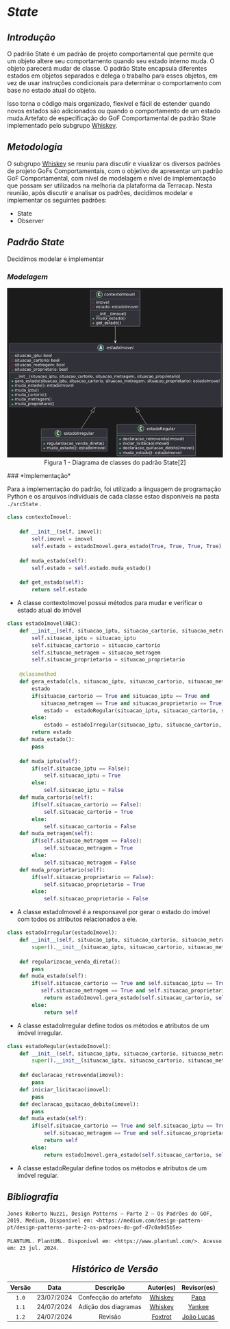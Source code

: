 # <a>*State*</a>

## <a>*Introdução*</a>

O padrão State é um padrão de projeto comportamental que permite que um objeto altere seu comportamento quando seu estado interno muda. O objeto parecerá mudar de classe.
O padrão State encapsula diferentes estados em objetos separados e delega o trabalho para esses objetos, em vez de usar instruções condicionais para determinar o comportamento com base no estado atual do objeto.

Isso torna o código mais organizado, flexível e fácil de estender quando novos estados são adicionados ou quando o comportamento de um estado muda.Artefato de especificação do GoF Comportamental de padrão State implementado pelo subgrupo [Whiskey](../../Subgrupos/Whiskey.md).

## <a>*Metodologia*</a>

O subgrupo [Whiskey](../../Subgrupos/Whiskey.md) se reuniu para discutir e viualizar os diversos padrões de projeto GoFs Comportamentais, com o objetivo de apresentar um padrão GoF Comportamental, com nível de modelagem e nível de implementação que possam ser utilizados na melhoria da plataforma da Terracap. Nesta reunião, após discutir e analisar os padrões, decidimos modelar e implementar os seguintes padrões:

* State
* Observer


## <a>*Padrão State*</a>

Decidimos modelar e implementar 

### <a>*Modelagem*</a>
<center>

![estado-simples](../../Assets/DiagramaUML/padraoState.png)
Figura 1 - Diagrama de classes do padrão State[2]
</center>
### <a>*Implementação*</a>

Para a implementação do padrão, foi utilizado a linguagem de programação Python e os arquivos individuais de cada classe estao disponíveis na pasta `./srcState` .

```python
class contextoImovel:
        
    def __init__(self, imovel):
        self.imovel = imovel
        self.estado = estadoImovel.gera_estado(True, True, True, True)
    
    def muda_estado(self):
        self.estado = self.estado.muda_estado()

    def get_estado(self):
        return self.estado
```

* A classe contextoImovel possui métodos para mudar e verificar o estado atual do imóvel

```python
class estadoImovel(ABC):
    def __init__(self, situacao_iptu, situacao_cartorio, situacao_metragem, situacao_proprietario):
        self.situacao_iptu = situacao_iptu
        self.situacao_cartorio = situacao_cartorio
        self.situacao_metragem = situacao_metragem
        self.situacao_proprietario = situacao_proprietario

    @classmethod
    def gera_estado(cls, situacao_iptu, situacao_cartorio, situacao_metragem, situacao_proprietario):
        estado
        if(situacao_cartorio == True and situacao_iptu == True and 
           situacao_metragem == True and situacao_proprietario == True):
            estado =  estadoRegular(situacao_iptu, situacao_cartorio, situacao_metragem, situacao_proprietario)
        else:
            estado = estadoIrregular(situacao_iptu, situacao_cartorio, situacao_metragem, situacao_proprietario)
        return estado
    def muda_estado():
        pass

    def muda_iptu(self):
        if(self.situacao_iptu == False):
            self.situacao_iptu = True
        else:
            self.situacao_iptu = False
    def muda_cartorio(self):
        if(self.situacao_cartorio == False):
            self.situacao_cartorio = True
        else:
            self.situacao_cartorio = False
    def muda_metragem(self):
        if(self.situacao_metragem == False):
            self.situacao_metragem = True
        else:
            self.situacao_metragem = False
    def muda_proprietario(self):
        if(self.situacao_proprietario == False):
            self.situacao_proprietario = True
        else:
            self.situacao_proprietario = False
```

* A classe estadoImovel é a responsavel por gerar o estado do imóvel com todos os atributos relacionados a ele.






```python
class estadoIrregular(estadoImovel):
    def __init__(self, situacao_iptu, situacao_cartorio, situacao_metragem, situacao_proprietario):
        super().__init__(situacao_iptu, situacao_cartorio, situacao_metragem, situacao_proprietario)
    
    def regularizacao_venda_direta():
        pass
    def muda_estado(self):
        if(self.situacao_cartorio == True and self.situacao_iptu == True and 
           self.situacao_metragem == True and self.situacao_proprietario == True): 
            return estadoImovel.gera_estado(self.situacao_cartorio, self.situacao_iptu, self.situacao_metragem, self.situacao_proprietario)
        else:
            return self
```

* A classe estadoIrregular define todos os métodos e atributos de um imóvel irregular.

```python
class estadoRegular(estadoImovel):
    def __init__(self, situacao_iptu, situacao_cartorio, situacao_metragem, situacao_proprietario):
        super().__init__(situacao_iptu, situacao_cartorio, situacao_metragem, situacao_proprietario)

    def declaracao_retrovenda(imovel):
        pass
    def iniciar_licitacao(imovel):
        pass
    def declaracao_quitacao_debito(imovel):
        pass
    def muda_estado(self):
        if(self.situacao_cartorio == True and self.situacao_iptu == True and 
            self.situacao_metragem == True and self.situacao_proprietario == True): 
            return self
        else:
            return estadoImovel.gera_estado(self.situacao_cartorio, self.situacao_iptu, self.situacao_metragem, self.situacao_proprietario)
```

* A classe estadoRegular define todos os métodos e atributos de um imóvel regular.



## <a>*Bibliografia*</a>

    Jones Roberto Nuzzi, Design Patterns — Parte 2 — Os Padrões do GOF, 2019, Medium, Disponível em: <https://medium.com/design-pattern-pt/design-patterns-parte-2-os-padroes-do-gof-d7c0a0d5b5e>
    
    PLANTUML. PlantUML. Disponível em: <https://www.plantuml.com/>. Acesso em: 23 jul. 2024.

<center>

## <a>*Histórico de Versão*</a>

| Versão |    Data    |       Descrição       |               Autor(es)               |                   Revisor(es)                    |
| :----: | :--------: | :-------------------: | :-----------------------------------: | :----------------------------------------------: |
| `1.0`  | 23/07/2024 | Confecção do artefato | [Whiskey](../../Subgrupos/Whiskey.md) |        [Papa](../../Subgrupos/Foxtrot.md)        |
| `1.1`  | 24/07/2024 | Adição dos diagramas  | [Whiskey](../../Subgrupos/Whiskey.md) |       [Yankee](../../Subgrupos/Yankee.md)        |
| `1.2`  | 24/07/2024 |        Revisão        | [Foxtrot](../../Subgrupos/Foxtrot.md) | [João Lucas](https://github.com/VasconcelosJoao) |
